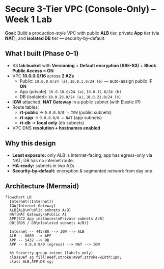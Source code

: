 # Secure 3-Tier VPC (Console-Only) – Week 1 Lab

**Goal:** Build a production-style VPC with public **ALB** tier, private **App** tier (via **NAT**), and **isolated DB** tier — security-by-default.

## What I built (Phase 0–1)
- S3 **lab bucket** with **Versioning** + **Default encryption (SSE-S3)** + **Block Public Access = ON**
- VPC **10.0.0.0/16** across **2 AZs**
  - Public: `10.0.0.0/24 (a)`, `10.0.1.0/24 (b)` — auto-assign public IP **ON**
  - App (private): `10.0.10.0/24 (a)`, `10.0.11.0/24 (b)`
  - DB (isolated): `10.0.20.0/24 (a)`, `10.0.21.0/24 (b)`
- **IGW** attached; **NAT Gateway** in a public subnet (with Elastic IP)
- Route tables:
  - **rt-public** → `0.0.0.0/0 → IGW` (public subnets)
  - **rt-app** → `0.0.0.0/0 → NAT` (app subnets)
  - **rt-db** → **local only** (db subnets)
- VPC DNS **resolution + hostnames enabled**

## Why this design
- **Least exposure:** only ALB is internet-facing; app has egress-only via NAT; DB has no internet route.
- **HA-ready:** subnets in two AZs.
- **Security-by-default:** encryption & segmented network from day one.

## Architecture (Mermaid)
```mermaid
flowchart LR
  Internet((Internet))
  IGW[Internet Gateway]
  ALB[ALB\nPublic subnets A/B]
  NAT[NAT Gateway\nPublic A]
  APP[EC2 App instances\nPrivate subnets A/B]
  DB[(RDS / DB\nIsolated subnets A/B)]

  Internet -- 443/80 --> IGW --> ALB
  ALB -- 8080 --> APP
  APP -- 5432 --> DB
  APP -- 0.0.0.0/0 (egress) --> NAT --> IGW

  %% Security-group intent (labels only)
  classDef sg fill:#eef,stroke:#99f,stroke-width:1px;
  class ALB,APP,DB sg;
